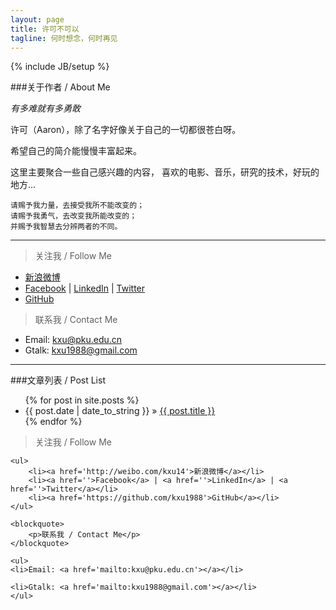 ```yaml
---
layout: page
title: 许可不可以
tagline: 何时想念，何时再见
---
```

{% include JB/setup %} 

###关于作者 / About Me 

*有多难就有多勇敢*

许可（Aaron），除了名字好像关于自己的一切都很苍白呀。

希望自己的简介能慢慢丰富起来。

这里主要聚合一些自己感兴趣的内容， 喜欢的电影、音乐，研究的技术，好玩的地方...


	请赐予我力量，去接受我所不能改变的；
	请赐予我勇气，去改变我所能改变的；
	并赐予我智慧去分辨两者的不同。 

--------------

> 关注我 / Follow Me

* [新浪微博](http://weibo.com/kxu14)
* [Facebook]() | [LinkedIn]() | [Twitter]()
* [GitHub](https://github.com/kxu1988)

>联系我 / Contact Me

* Email: <kxu@pku.edu.cn>
* Gtalk: <kxu1988@gmail.com>

------

###文章列表 / Post List

<ul class="posts">
  {% for post in site.posts %}
    <li><span>{{ post.date | date_to_string }}</span> &raquo; <a href="{{ BASE_PATH }}{{ post.url }}">{{ post.title }}</a></li>
  {% endfor %}
</ul>

<div class="well sidebar pull-right">
    <blockquote>
        <p>关注我 / Follow Me</p>
    </blockquote>

    <ul>
        <li><a href='http://weibo.com/kxu14'>新浪微博</a></li>
        <li><a href=''>Facebook</a> | <a href=''>LinkedIn</a> | <a href=''>Twitter</a></li>
        <li><a href='https://github.com/kxu1988'>GitHub</a></li>
    </ul>

    <blockquote>
        <p>联系我 / Contact Me</p>
    </blockquote>

    <ul>
    <li>Email: <a href='mailto:kxu@pku.edu.cn'></a></li>

    <li>Gtalk: <a href='mailto:kxu1988@gmail.com'></a></li>
    </ul>
</div> 



